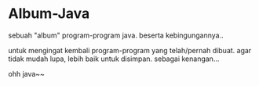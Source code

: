 # Album-Java
sebuah "album" program-program java. 
beserta kebingungannya..

untuk mengingat kembali program-program yang telah/pernah dibuat.
agar tidak mudah lupa, lebih baik untuk disimpan. sebagai kenangan...

ohh java~~
